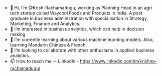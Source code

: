- 👋 Hi, I’m @Krish-Rachamadugu, working as Planning Head in an agri tech startup called Waycool Foods and Products in India. A post graduate in business administration with specialisation in Strategy, Marketing, Finance and Analytics.
- 👀 I’m interested in business analytics, which can help in decision making.  
- 🌱 I’m currently learning about various machine learning models. Also, learning Mandarin Chinese & French. 
- 💞️ I’m looking to collaborate with other enthusiasts in applied business analytics.
- 📫 How to reach me -- LinkedIn - https://www.linkedin.com/in/krishna-rachamadugu/

<!---
Krish-rachamadugu/Krish-rachamadugu is a ✨ special ✨ repository because its `README.md` (this file) appears on your GitHub profile.
You can click the Preview link to take a look at your changes.
--->
